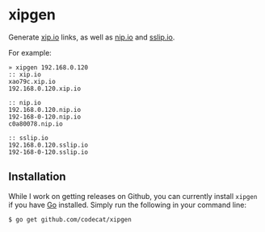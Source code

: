# xipgen
Generate [xip.io](http://xip.io) links, as well as [nip.io](https://nip.io) and [sslip.io](https://sslip.io).

For example:

```
» xipgen 192.168.0.120
:: xip.io
xao79c.xip.io
192.168.0.120.xip.io

:: nip.io
192.168.0.120.nip.io
192-168-0-120.nip.io
c0a80078.nip.io

:: sslip.io
192.168.0.120.sslip.io
192-168-0-120.sslip.io
```

## Installation
While I work on getting releases on Github, you can currently install `xipgen` if you have [Go](https://golang.org) installed. Simply run the following in your command line:

```
$ go get github.com/codecat/xipgen
```

